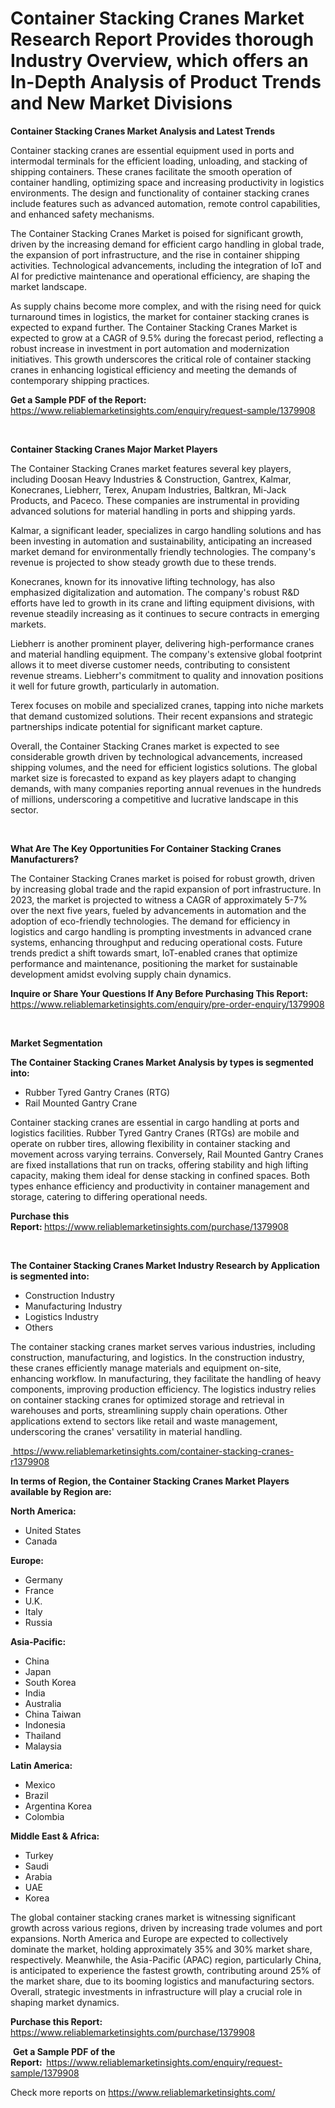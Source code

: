 <p><h1>Container Stacking Cranes Market Research Report Provides thorough Industry Overview, which offers an In-Depth Analysis of Product Trends and New Market Divisions</h1></p><p><strong>Container Stacking Cranes Market Analysis and Latest Trends</strong></p>
<p><p>Container stacking cranes are essential equipment used in ports and intermodal terminals for the efficient loading, unloading, and stacking of shipping containers. These cranes facilitate the smooth operation of container handling, optimizing space and increasing productivity in logistics environments. The design and functionality of container stacking cranes include features such as advanced automation, remote control capabilities, and enhanced safety mechanisms.</p><p>The Container Stacking Cranes Market is poised for significant growth, driven by the increasing demand for efficient cargo handling in global trade, the expansion of port infrastructure, and the rise in container shipping activities. Technological advancements, including the integration of IoT and AI for predictive maintenance and operational efficiency, are shaping the market landscape. </p><p>As supply chains become more complex, and with the rising need for quick turnaround times in logistics, the market for container stacking cranes is expected to expand further. The Container Stacking Cranes Market is expected to grow at a CAGR of 9.5% during the forecast period, reflecting a robust increase in investment in port automation and modernization initiatives. This growth underscores the critical role of container stacking cranes in enhancing logistical efficiency and meeting the demands of contemporary shipping practices.</p></p>
<p><strong>Get a Sample PDF of the Report:&nbsp;</strong> <a href="https://www.reliablemarketinsights.com/enquiry/request-sample/1379908?utm_campaign=3369&utm_medium=2&utm_source=Github&utm_content=ia&utm_term=11042025&utm_id=container-stacking-cranes">https://www.reliablemarketinsights.com/enquiry/request-sample/1379908</a></p>
<p>&nbsp;</p>
<p><strong>Container Stacking Cranes Major Market Players</strong></p>
<p><p>The Container Stacking Cranes market features several key players, including Doosan Heavy Industries & Construction, Gantrex, Kalmar, Konecranes, Liebherr, Terex, Anupam Industries, Baltkran, Mi-Jack Products, and Paceco. These companies are instrumental in providing advanced solutions for material handling in ports and shipping yards.</p><p>Kalmar, a significant leader, specializes in cargo handling solutions and has been investing in automation and sustainability, anticipating an increased market demand for environmentally friendly technologies. The company's revenue is projected to show steady growth due to these trends.</p><p>Konecranes, known for its innovative lifting technology, has also emphasized digitalization and automation. The company's robust R&D efforts have led to growth in its crane and lifting equipment divisions, with revenue steadily increasing as it continues to secure contracts in emerging markets.</p><p>Liebherr is another prominent player, delivering high-performance cranes and material handling equipment. The company's extensive global footprint allows it to meet diverse customer needs, contributing to consistent revenue streams. Liebherr's commitment to quality and innovation positions it well for future growth, particularly in automation.</p><p>Terex focuses on mobile and specialized cranes, tapping into niche markets that demand customized solutions. Their recent expansions and strategic partnerships indicate potential for significant market capture.</p><p>Overall, the Container Stacking Cranes market is expected to see considerable growth driven by technological advancements, increased shipping volumes, and the need for efficient logistics solutions. The global market size is forecasted to expand as key players adapt to changing demands, with many companies reporting annual revenues in the hundreds of millions, underscoring a competitive and lucrative landscape in this sector.</p></p>
<p>&nbsp;</p>
<p><strong>What Are The Key Opportunities For Container Stacking Cranes Manufacturers?</strong></p>
<p><p>The Container Stacking Cranes market is poised for robust growth, driven by increasing global trade and the rapid expansion of port infrastructure. In 2023, the market is projected to witness a CAGR of approximately 5-7% over the next five years, fueled by advancements in automation and the adoption of eco-friendly technologies. The demand for efficiency in logistics and cargo handling is prompting investments in advanced crane systems, enhancing throughput and reducing operational costs. Future trends predict a shift towards smart, IoT-enabled cranes that optimize performance and maintenance, positioning the market for sustainable development amidst evolving supply chain dynamics.</p></p>
<p><strong>Inquire or Share Your Questions If Any Before Purchasing This Report:</strong> <a href="https://www.reliablemarketinsights.com/enquiry/pre-order-enquiry/1379908?utm_campaign=3369&utm_medium=2&utm_source=Github&utm_content=ia&utm_term=11042025&utm_id=container-stacking-cranes">https://www.reliablemarketinsights.com/enquiry/pre-order-enquiry/1379908</a></p>
<p>&nbsp;</p>
<p><strong>Market Segmentation</strong></p>
<p><strong>The Container Stacking Cranes Market Analysis by types is segmented into:</strong></p>
<p><ul><li>Rubber Tyred Gantry Cranes (RTG)</li><li>Rail Mounted Gantry Crane</li></ul></p>
<p><p>Container stacking cranes are essential in cargo handling at ports and logistics facilities. Rubber Tyred Gantry Cranes (RTGs) are mobile and operate on rubber tires, allowing flexibility in container stacking and movement across varying terrains. Conversely, Rail Mounted Gantry Cranes are fixed installations that run on tracks, offering stability and high lifting capacity, making them ideal for dense stacking in confined spaces. Both types enhance efficiency and productivity in container management and storage, catering to differing operational needs.</p></p>
<p><strong>Purchase this Report:&nbsp;</strong><a href="https://www.reliablemarketinsights.com/purchase/1379908?utm_campaign=3369&utm_medium=2&utm_source=Github&utm_content=ia&utm_term=11042025&utm_id=container-stacking-cranes">https://www.reliablemarketinsights.com/purchase/1379908</a></p>
<p>&nbsp;</p>
<p><strong>The Container Stacking Cranes Market Industry Research by Application is segmented into:</strong></p>
<p><ul><li>Construction Industry</li><li>Manufacturing Industry</li><li>Logistics Industry</li><li>Others</li></ul></p>
<p><p>The container stacking cranes market serves various industries, including construction, manufacturing, and logistics. In the construction industry, these cranes efficiently manage materials and equipment on-site, enhancing workflow. In manufacturing, they facilitate the handling of heavy components, improving production efficiency. The logistics industry relies on container stacking cranes for optimized storage and retrieval in warehouses and ports, streamlining supply chain operations. Other applications extend to sectors like retail and waste management, underscoring the cranes' versatility in material handling.</p></p>
<p><a href="https://www.reliablemarketinsights.com/container-stacking-cranes-r1379908?utm_campaign=3369&utm_medium=2&utm_source=Github&utm_content=ia&utm_term=11042025&utm_id=container-stacking-cranes">&nbsp;https://www.reliablemarketinsights.com/container-stacking-cranes-r1379908</a></p>
<p><strong>In terms of Region, the Container Stacking Cranes Market Players available by Region are:</strong></p>
<p>
    <p> <strong> North America: </strong>
        <ul>
            <li>United States</li>
            <li>Canada</li>
        </ul>
        </p> 
    <p> <strong> Europe: </strong>
        <ul>
            <li>Germany</li>
            <li>France</li>
            <li>U.K.</li>
            <li>Italy</li>
            <li>Russia</li>
        </ul>
        </p> 
    <p> <strong> Asia-Pacific: </strong>
        <ul>
            <li>China</li>
            <li>Japan</li>
            <li>South Korea</li>
            <li>India</li>
            <li>Australia</li>
            <li>China Taiwan</li>
            <li>Indonesia</li>
            <li>Thailand</li>
            <li>Malaysia</li>
        </ul>
        </p> 
    <p> <strong> Latin America: </strong>
        <ul>
            <li>Mexico</li>
            <li>Brazil</li>
            <li>Argentina Korea</li>
            <li>Colombia</li>
        </ul>
        </p> 
    <p> <strong> Middle East & Africa: </strong>
        <ul>
            <li>Turkey</li>
            <li>Saudi</li>
            <li>Arabia</li>
            <li>UAE</li>
            <li>Korea</li>
        </ul>
    </p>
    </p>
<p><p>The global container stacking cranes market is witnessing significant growth across various regions, driven by increasing trade volumes and port expansions. North America and Europe are expected to collectively dominate the market, holding approximately 35% and 30% market share, respectively. Meanwhile, the Asia-Pacific (APAC) region, particularly China, is anticipated to experience the fastest growth, contributing around 25% of the market share, due to its booming logistics and manufacturing sectors. Overall, strategic investments in infrastructure will play a crucial role in shaping market dynamics.</p></p>
<p><strong>Purchase this Report: </strong><a href="https://www.reliablemarketinsights.com/purchase/1379908?utm_campaign=3369&utm_medium=2&utm_source=Github&utm_content=ia&utm_term=11042025&utm_id=container-stacking-cranes">https://www.reliablemarketinsights.com/purchase/1379908</a></p>
<p>&nbsp;<strong>Get a Sample PDF of the Report:&nbsp;&nbsp;</strong><a href="https://www.reliablemarketinsights.com/enquiry/request-sample/1379908?utm_campaign=3369&utm_medium=2&utm_source=Github&utm_content=ia&utm_term=11042025&utm_id=container-stacking-cranes">https://www.reliablemarketinsights.com/enquiry/request-sample/1379908</a></p>
<p><strong></strong></p>
<p>Check more reports on <a href="https://www.reliablemarketinsights.com/?utm_campaign=3369&utm_medium=2&utm_source=Github&utm_content=ia&utm_term=11042025&utm_id=container-stacking-cranes">https://www.reliablemarketinsights.com/</a></p>